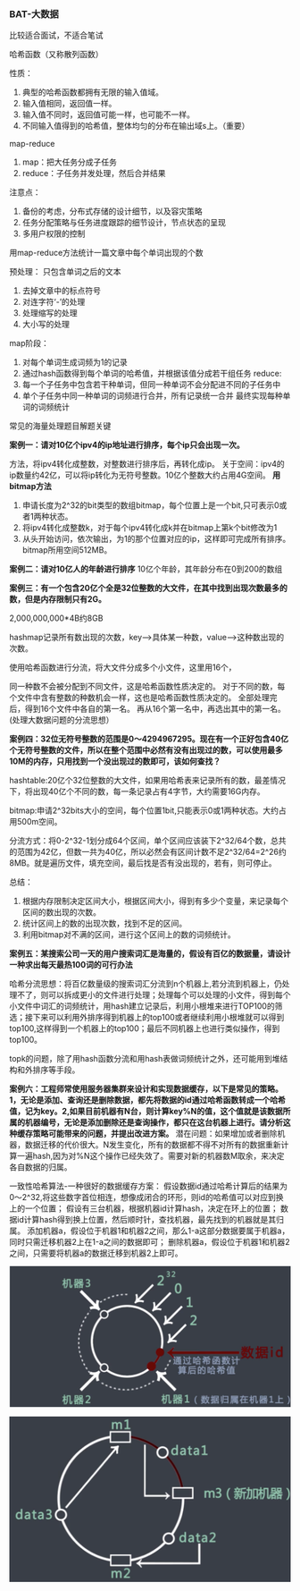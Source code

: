
### BAT-大数据
    
    
比较适合面试，不适合笔试


哈希函数（又称散列函数）

性质：
1. 典型的哈希函数都拥有无限的输入值域。
2. 输入值相同，返回值一样。
3. 输入值不同时，返回值可能一样，也可能不一样。
4. 不同输入值得到的哈希值，整体均匀的分布在输出域s上。（重要）

map-reduce
1. map：把大任务分成子任务
2. reduce：子任务并发处理，然后合并结果

注意点：
1. 备份的考虑，分布式存储的设计细节，以及容灾策略
2. 任务分配策略与任务进度跟踪的细节设计，节点状态的呈现
3. 多用户权限的控制

用map-reduce方法统计一篇文章中每个单词出现的个数

预处理： 只包含单词之后的文本
1. 去掉文章中的标点符号
2. 对连字符‘-’的处理
3. 处理缩写的处理
4. 大小写的处理

map阶段：
1. 对每个单词生成词频为1的记录
2. 通过hash函数得到每个单词的哈希值，并根据该值分成若干组任务
reduce:
3. 每一个子任务中包含若干种单词，但同一种单词不会分配进不同的子任务中
4. 单个子任务中同一种单词的词频进行合并，所有记录统一合并
最终实现每种单词的词频统计


常见的海量处理题目解题关键

**案例一：请对10亿个ipv4的ip地址进行排序，每个ip只会出现一次。**

方法，将ipv4转化成整数，对整数进行排序后，再转化成ip。
关于空间：ipv4的ip数量约42亿，可以将ip转化为无符号整数。10亿个整数大约占用4G空间。 
**用bitmap方法**
1. 申请长度为2^32的bit类型的数组bitmap，每个位置上是一个bit,只可表示0或者1两种状态。
2. 将ipv4转化成整数k，对于每个ipv4转化成k并在bitmap上第k个bit修改为1
3. 从头开始访问，依次输出，为1的那个位置对应的ip，这样即可完成所有排序。
bitmap所用空间512MB。


**案例二：请对10亿人的年龄进行排序**
10亿个年龄，其年龄分布在0到200的数组

**案例三：有一个包含20亿个全是32位整数的大文件，在其中找到出现次数最多的数，但是内存限制只有2G。**

2,000,000,000*4B约8GB

hashmap记录所有数出现的次数，key-->具体某一种数，value-->这种数出现的次数。

使用哈希函数进行分流，将大文件分成多个小文件，这里用16个，

同一种数不会被分配到不同文件，这是哈希函数性质决定的。
对于不同的数，每个文件中含有整数的种数机会一样，这也是哈希函数性质决定的。
全部处理完后，得到16个文件中各自的第一名。
再从16个第一名中，再选出其中的第一名。
(处理大数据问题的分流思想）

**案例四：32位无符号整数的范围是0～4294967295。现在有一个正好包含40亿个无符号整数的文件，所以在整个范围中必然有没有出现过的数，可以使用最多10M的内存，只用找到一个没出现过的数即可，该如何查找？**

hashtable:20亿个32位整数的大文件，如果用哈希表来记录所有的数，最差情况下，将出现40亿个不同的数，每一条记录占有4字节，大约需要16G内存。

bitmap:申请2^32bits大小的空间，每个位置1bit,只能表示0或1两种状态。大约占用500m空间。

分流方式：将0-2^32-1划分成64个区间，单个区间应该装下2^32/64个数，总共的范围为42亿，但数一共为40亿，所以必然会有区间计数不足2^32/64=2^26约8MB。就是遍历文件，填充空间，最后找是否有没出现的，若有，则可停止。

总结：
1. 根据内存限制决定区间大小，根据区间大小，得到有多少个变量，来记录每个区间的数出现的次数。
2. 统计区间上的数的出现次数，找到不足的区间。
3. 利用bitmap对不满的区间，进行这个区间上的数的词频统计。

**案例五：某搜索公司一天的用户搜索词汇是海量的，假设有百亿的数据量，请设计一种求出每天最热100词的可行办法**

哈希分流思想：将百亿数量级的搜索词汇分流到n个机器上,若分流到机器上，仍处理不了，则可以拆成更小的文件进行处理；处理每个可以处理的小文件，得到每个小文件中词汇的词频统计，用hash建立记录后，利用小根堆来进行TOP100的筛选；接下来可以利用外排序得到机器上的top100或者继续利用小根堆就可以得到top100,这样得到一个机器上的top100；最后不同机器上也进行类似操作，得到top100。

topk的问题，除了用hash函数分流和用hash表做词频统计之外，还可能用到堆结构和外排序等手段。

**案例六：工程师常使用服务器集群来设计和实现数据缓存，以下是常见的策略。1，无论是添加、查询还是删除数据，都先将数据的id通过哈希函数转成一个哈希值，记为key。2,如果目前机器有N台，则计算key%N的值，这个值就是该数据所属的机器编号，无论是添加删除还是查询操作，都只在这台机器上进行。请分析这种缓存策略可能带来的问题，并提出改进方案。**
潜在问题：如果增加或者删除机器，数据迁移的代价很大。N发生变化，所有的数据都不得不对所有的数据重新计算一遍hash,因为对%N这个操作已经失效了。需要对新的机器数M取余，来决定各自数据的归属。

一致性哈希算法-一种很好的数据缓存方案：
假设数据id通过哈希计算后的结果为0～2^32,将这些数字首位相连，想像成闭合的环形，则id的哈希值可以对应到换上的一个位置；
假设有三台机器，根据机器id计算hash，决定在环上的位置；
数据id计算hash得到换上位置，然后顺时针，查找机器，最先找到的机器就是其归属。
添加机器a，假设位于机器1和机器2之间，那么1-a这部分数据要属于机器a，同时只需迁移机器2上在1-a之间的数据即可；
删除机器a，假设位于机器1和机器2之间，只需要将机器a的数据迁移到机器2上即可。

![img1](../../images/20190530.1.png)

![img2](../../images/20190530.2.png)


